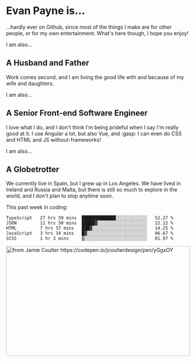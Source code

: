 # Evan Payne is...
...hardly ever on Github, since most of the things I make are for other people, or for my own entertainment.  What's here though, I hope you enjoy!

I am also...
## A Husband and Father
Work comes second, and I am living the good life with and because of my wife and daughters.

I am also...
## A Senior Front-end Software Engineer
I love what I do, and I don't think I'm being prideful when I say I'm really good at it.  I use Angular a lot, but also Vue, and :gasp: I can even do CSS and HTML and JS without-frameworks!

I am also...
## A Globetrotter
We currently live in Spain, but I grew up in Los Angeles.  We have lived in Ireland and Russia and Malta, but there is still so much to explore in the world, and I don't plan to stop anytime soon.

This past week in coding:
<!--START_SECTION:waka-->
```text
TypeScript   27 hrs 59 mins  █████████████░░░░░░░░░░░░   52.27 % 
JSON         11 hrs 50 mins  █████▓░░░░░░░░░░░░░░░░░░░   22.12 % 
HTML         7 hrs 37 mins   ███▓░░░░░░░░░░░░░░░░░░░░░   14.25 % 
JavaScript   3 hrs 34 mins   █▓░░░░░░░░░░░░░░░░░░░░░░░   06.67 % 
SCSS         1 hr 3 mins     ▒░░░░░░░░░░░░░░░░░░░░░░░░   01.97 % 
```
<!--END_SECTION:waka-->


<img alt="from Jamie Coulter https://codepen.io/jcoulterdesign/pen/yGgxOY" src="./solar.svg" width="100%" height="300"/>
